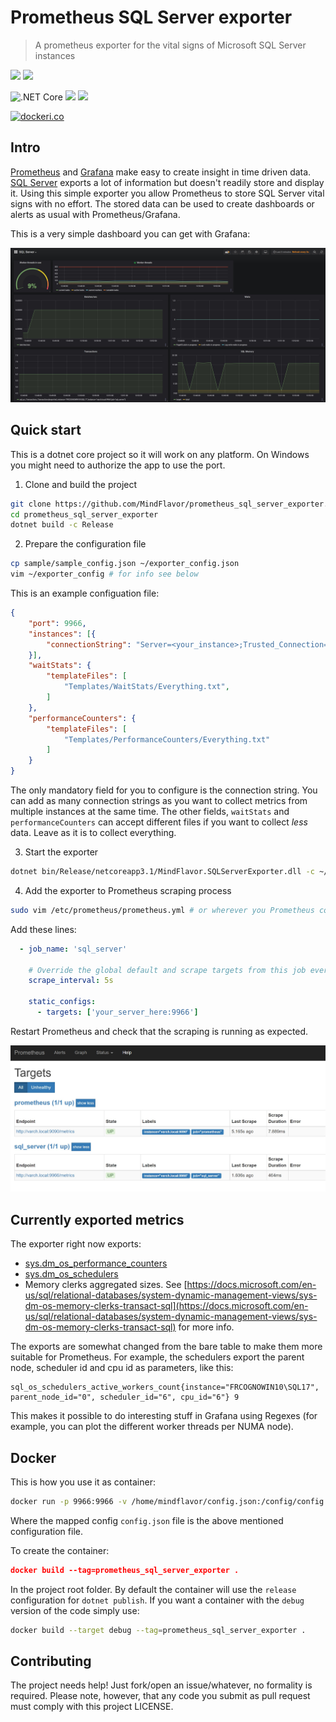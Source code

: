 # Prometheus SQL Server exporter

> A prometheus exporter for the vital signs of Microsoft SQL Server instances

![](https://img.shields.io/github/license/mindflavor/prometheus_sql_server_exporter.svg)
![](https://img.shields.io/github/release/mindflavor/prometheus_sql_server_exporter.svg)

![.NET Core](https://github.com/MindFlavor/prometheus_sql_server_exporter/workflows/.NET%20Core/badge.svg?branch=master)
![](https://img.shields.io/github/commits-since/mindflavor/prometheus_sql_server_exporter/v1.0.0.svg)
![](https://img.shields.io/github/contributors/mindflavor/prometheus_sql_server_exporter.svg)

[![dockeri.co](https://dockeri.co/image/mindflavor/prometheus_sql_server_exporter)](https://hub.docker.com/r/mindflavor/prometheus_sql_server_exporter)



## Intro
[Prometheus](https://prometheus.io) and [Grafana](https://grafana.com) make easy to create insight in time driven data. [SQL Server](https://www.microsoft.com/en-us/sql-server/sql-server-2017) exports a lot of information but doesn't readily store and display it. Using this simple exporter you allow Prometheus to store SQL Server vital signs with no effort. The stored data can be used to create dashboards or alerts as usual with Prometheus/Grafana.

This is a very simple dashboard you can get with Grafana:

![](extra/snap00.jpg)

## Quick start

This is a dotnet core project so it will work on any platform. On Windows you might need to authorize the app to use the port.

1. Clone and build the project

```bash
git clone https://github.com/MindFlavor/prometheus_sql_server_exporter.git
cd prometheus_sql_server_exporter
dotnet build -c Release
```

2. Prepare the configuration file

```bash
cp sample/sample_config.json ~/exporter_config.json
vim ~/exporter_config # for info see below
```

This is an example configuation file:

```json
{
    "port": 9966,
    "instances": [{
        "connectionString": "Server=<your_instance>;Trusted_Connection=True;"
    }],
    "waitStats": {
        "templateFiles": [
            "Templates/WaitStats/Everything.txt",
        ]
    },
    "performanceCounters": {
        "templateFiles": [
            "Templates/PerformanceCounters/Everything.txt"
        ]
    }
}
```

The only mandatory field for you to configure is the connection string. You can add as many connection strings as you want to collect metrics from multiple instances at the same time.
The other fields, `waitStats` and `performanceCounters` can accept different files if you want to collect *less* data. Leave as it is to collect everything.

3. Start the exporter

```bash
dotnet bin/Release/netcoreapp3.1/MindFlavor.SQLServerExporter.dll -c ~/exporter_config.json
```

4. Add the exporter to Prometheus scraping process

```bash
sudo vim /etc/prometheus/prometheus.yml # or wherever you Prometheus config file is
```

Add these lines: 

```yaml
  - job_name: 'sql_server'

    # Override the global default and scrape targets from this job every 5 seconds.
    scrape_interval: 5s

    static_configs:
      - targets: ['your_server_here:9966']
```

Restart Prometheus and check that the scraping is running as expected.

![](extra/prom00.jpg)

## Currently exported metrics

The exporter right now exports:

* [sys.dm_os_performance_counters](https://docs.microsoft.com/en-us/sql/relational-databases/system-dynamic-management-views/sys-dm-os-performance-counters-transact-sql)
* [sys.dm_os_schedulers](https://docs.microsoft.com/en-us/sql/relational-databases/system-dynamic-management-views/sys-dm-os-schedulers-transact-sql)
* Memory clerks aggregated sizes. See [https://docs.microsoft.com/en-us/sql/relational-databases/system-dynamic-management-views/sys-dm-os-memory-clerks-transact-sql](https://docs.microsoft.com/en-us/sql/relational-databases/system-dynamic-management-views/sys-dm-os-memory-clerks-transact-sql) for more info.

The exports are somewhat changed from the bare table to make them more suitable for Prometheus. For example, the schedulers export the parent node, scheduler id and cpu id as parameters, like this:

```
sql_os_schedulers_active_workers_count{instance="FRCOGNOWIN10\SQL17", parent_node_id="0", scheduler_id="6", cpu_id="6"} 9
```

This makes it possible to do interesting stuff in Grafana using Regexes (for example, you can plot the different worker threads per NUMA node).

## Docker

This is how you use it as container:

```bash
docker run -p 9966:9966 -v /home/mindflavor/config.json:/config/config.json mindflavor:prometheus_sql_server_exporter
```

Where the mapped config `config.json` file is the above mentioned configuration file.

To create the container:

```json
docker build --tag=prometheus_sql_server_exporter .
```

In the project root folder. By default the container will use the `release` configuration for `dotnet publish`. If you want a container with the `debug` version of the code simply use:

```bash
docker build --target debug --tag=prometheus_sql_server_exporter .
```

## Contributing

The project needs help! Just fork/open an issue/whatever, no formality is required. Please note, however, that any code you submit as pull request must comply with this project LICENSE.
